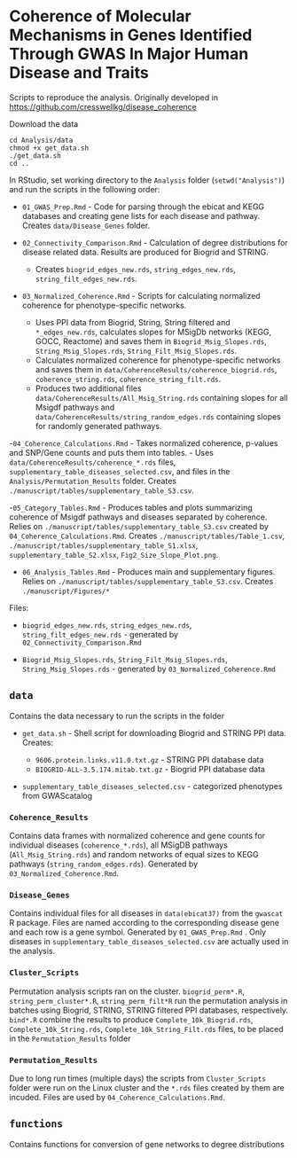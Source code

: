 # Coherence of Molecular Mechanisms in Genes Identified Through GWAS In Major Human Disease and Traits

Scripts to reproduce the analysis. Originally developed in https://github.com/cresswellkg/disease_coherence

Download the data 
```
cd Analysis/data
chmod +x get_data.sh
./get_data.sh
cd ..
```

In RStudio, set working directory to the `Analysis` folder (`setwd("Analysis")`) and run the scripts in the following order:

- `01_GWAS_Prep.Rmd` - Code for parsing through the ebicat and KEGG databases and creating gene lists for each disease and pathway. Creates `data/Disease_Genes` folder. 

- `02_Connectivity_Comparison.Rmd` - Calculation of degree distributions for disease related data. Results are produced for Biogrid and STRING. 
    - Creates `biogrid_edges_new.rds`, `string_edges_new.rds`, `string_filt_edges_new.rds`.

- `03_Normalized_Coherence.Rmd` - Scripts for calculating normalized coherence for phenotype-specific networks. 
    - Uses PPI data from Biogrid, String, String filtered and `*_edges_new.rds`, calculates slopes for MSigDb networks (KEGG, GOCC, Reactome) and saves them in `Biogrid_Msig_Slopes.rds`, `String_Msig_Slopes.rds`, `String_Filt_Msig_Slopes.rds`. 
    - Calculates normalized coherence for phenotype-specific networks and saves them in `data/CoherenceResults/coherence_biogrid.rds`, `coherence_string.rds`, `coherence_string_filt.rds`. 
    - Produces two additional files `data/CoherenceResults/All_Msig_String.rds` containing slopes for all Msigdf pathways and `data/CoherenceResults/string_random_edges.rds` containing slopes for randomly generated pathways.

-`04_Coherence_Calculations.Rmd` - Takes normalized coherence, p-values and SNP/Gene counts and puts them into tables. 
    - Uses `data/CoherenceResults/coherence_*.rds` files, `supplementary_table_diseases_selected.csv`, and files in the `Analysis/Permutation_Results` folder. Creates `./manuscript/tables/supplementary_table_S3.csv`.

-`05_Category_Tables.Rmd` - Produces tables and plots summarizing coherence of Msigdf pathways and diseases separated by coherence.  Relies on `./manuscript/tables/supplementary_table_S3.csv` created by `04_Coherence_Calculations.Rmd`. Creates `./manuscript/tables/Table_1.csv`, `./manuscript/tables/supplementary_table_S1.xlsx`, `supplementary_table_S2.xlsx`, `Fig2_Size_Slope_Plot.png`.

- `06_Analysis_Tables.Rmd` - Produces main and supplementary figures. Relies on `./manuscript/tables/supplementary_table_S3.csv`. Creates `./manuscript/Figures/*`

Files:

- `biogrid_edges_new.rds`, `string_edges_new.rds`, `string_filt_edges_new.rds` - generated by `02_Connectivity_Comparison.Rmd`

- `Biogrid_Msig_Slopes.rds`, `String_Filt_Msig_Slopes.rds`, `String_Msig_Slopes.rds` - generated by `03_Normalized_Coherence.Rmd`

## `data`

Contains the data necessary to run the scripts in the folder

- `get_data.sh` - Shell script for downloading Biogrid and STRING PPI data. Creates:
    - `9606.protein.links.v11.0.txt.gz` - STRING PPI database data
    - `BIOGRID-ALL-3.5.174.mitab.txt.gz` - Biogrid PPI database data

- `supplementary_table_diseases_selected.csv` - categorized phenotypes from GWAScatalog

### `Coherence_Results`

Contains data frames with normalized coherence and gene counts for individual diseases (`coherence_*.rds`), all MSigDB pathways (`All_Msig_String.rds`) and random networks of equal sizes to KEGG pathways (`string_random_edges.rds`). Generated by `03_Normalized_Coherence.Rmd`. 

### `Disease_Genes`

Contains individual files for all diseases in `data(ebicat37)` from the `gwascat` R package. Files are named according to the corresponding disease gene and each row is a gene symbol. Generated by `01_GWAS_Prep.Rmd` . Only diseases in `supplementary_table_diseases_selected.csv` are actually used in the analysis. 

### `Cluster_Scripts`

Permutation analysis scripts ran on the cluster. `biogrid_perm*.R`, `string_perm_cluster*.R`, `string_perm_filt*R` run the permutation analysis in batches using Biogrid, STRING, STRING filtered PPI databases, respectively. `bind*.R` combine the results to produce `Complete_10k_Biogrid.rds`, `Complete_10k_String.rds`, `Complete_10k_String_Filt.rds` files, to be placed in the `Permutation_Results` folder

### `Permutation_Results`

Due to long run times (multiple days) the scripts from `Cluster_Scripts` folder were run on the Linux cluster and the `*.rds` files created by them are incuded. Files are used by `04_Coherence_Calculations.Rmd`.


## `functions`

Contains functions for conversion of gene networks to degree distributions
